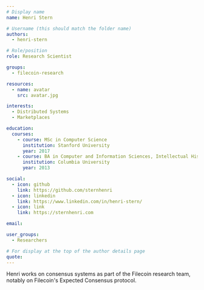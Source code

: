```yaml
---
# Display name
name: Henri Stern

# Username (this should match the folder name)
authors:
  - henri-stern

# Role/position
role: Research Scientist

groups:
  - filecoin-research

resources:
  - name: avatar
    src: avatar.jpg

interests:
  - Distributed Systems
  - Marketplaces

education:
  courses:
    - course: MSc in Computer Science
      institution: Stanford University
      year: 2017
    - course: BA in Computer and Information Sciences, Intellectual History
      institution: Columbia University
      year: 2013

social:
  - icon: github
    link: https://github.com/sternhenri
  - icon: linkedin
    link: https://www.linkedin.com/in/henri-stern/
  - icon: link
    link: https://sternhenri.com

email:

user_groups:
  - Researchers

# For display at the top of the author details page
quote:
---
```


Henri works on consensus systems as part of the Filecoin research team, notably on Filecoin's Expected Consensus protocol.
